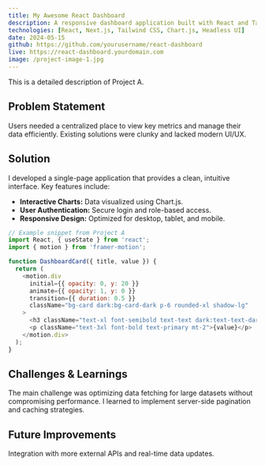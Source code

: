 ```yaml
---
title: My Awesome React Dashboard
description: A responsive dashboard application built with React and Tailwind CSS, featuring data visualization and user management.
technologies: [React, Next.js, Tailwind CSS, Chart.js, Headless UI]
date: 2024-05-15
github: https://github.com/yourusername/react-dashboard
live: https://react-dashboard.yourdomain.com
image: /project-image-1.jpg
---
```


This is a detailed description of Project A.

## Problem Statement
Users needed a centralized place to view key metrics and manage their data efficiently. Existing solutions were clunky and lacked modern UI/UX.

## Solution
I developed a single-page application that provides a clean, intuitive interface. Key features include:

- **Interactive Charts:** Data visualized using Chart.js.
- **User Authentication:** Secure login and role-based access.
- **Responsive Design:** Optimized for desktop, tablet, and mobile.

```javascript
// Example snippet from Project A
import React, { useState } from 'react';
import { motion } from 'framer-motion';

function DashboardCard({ title, value }) {
  return (
    <motion.div
      initial={{ opacity: 0, y: 20 }}
      animate={{ opacity: 1, y: 0 }}
      transition={{ duration: 0.5 }}
      className="bg-card dark:bg-card-dark p-6 rounded-xl shadow-lg"
    >
      <h3 className="text-xl font-semibold text-text dark:text-text-dark">{title}</h3>
      <p className="text-3xl font-bold text-primary mt-2">{value}</p>
    </motion.div>
  );
}
```

## Challenges & Learnings
The main challenge was optimizing data fetching for large datasets without compromising performance. I learned to implement server-side pagination and caching strategies.

## Future Improvements
Integration with more external APIs and real-time data updates.
